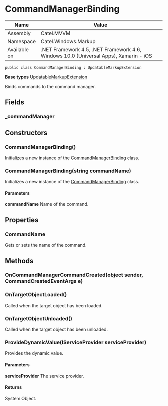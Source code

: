 

# CommandManagerBinding

Name|Value
---|---
Assembly|Catel.MVVM
Namespace|Catel.Windows.Markup
Available on|.NET Framework 4.5, .NET Framework 4.6, Windows 10.0 (Universal Apps), Xamarin - iOS

```
public class CommandManagerBinding : UpdatableMarkupExtension
```

**Base types**
[UpdatableMarkupExtension](/Catel.MVVM\Catel\Windows\Markup\UpdatableMarkupExtension.md)


Binds commands to the command manager.



## Fields

### _commandManager

## Constructors

### CommandManagerBinding()

Initializes a new instance of the [CommandManagerBinding](#) class.



### CommandManagerBinding(string commandName)

Initializes a new instance of the [CommandManagerBinding](#) class.

#### Parameters

**commandName**
Name of the command.



## Properties

### CommandName

Gets or sets the name of the command.



## Methods

### OnCommandManagerCommandCreated(object sender, CommandCreatedEventArgs e)

### OnTargetObjectLoaded()

Called when the target object has been loaded.



### OnTargetObjectUnloaded()

Called when the target object has been unloaded.



### ProvideDynamicValue(IServiceProvider serviceProvider)

Provides the dynamic value.

#### Parameters

**serviceProvider**
The service provider.

#### Returns

System.Object.



